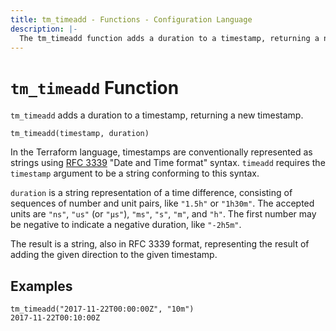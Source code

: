 ```yaml
---
title: tm_timeadd - Functions - Configuration Language
description: |-
  The tm_timeadd function adds a duration to a timestamp, returning a new timestamp.
---
```


# `tm_timeadd` Function

`tm_timeadd` adds a duration to a timestamp, returning a new timestamp.

```hcl
tm_timeadd(timestamp, duration)
```

In the Terraform language, timestamps are conventionally represented as
strings using [RFC 3339](https://tools.ietf.org/html/rfc3339)
"Date and Time format" syntax. `timeadd` requires the `timestamp` argument
to be a string conforming to this syntax.

`duration` is a string representation of a time difference, consisting of
sequences of number and unit pairs, like `"1.5h"` or `"1h30m"`. The accepted
units are `"ns"`, `"us"` (or `"µs"`), `"ms"`, `"s"`, `"m"`, and `"h"`. The first
number may be negative to indicate a negative duration, like `"-2h5m"`.

The result is a string, also in RFC 3339 format, representing the result
of adding the given direction to the given timestamp.

## Examples

```
tm_timeadd("2017-11-22T00:00:00Z", "10m")
2017-11-22T00:10:00Z
```

